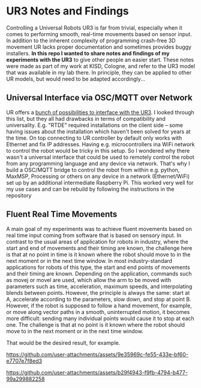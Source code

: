 # UR3 Notes and Findings
Controlling a Universal Robots UR3 is far from trivial, especially when it comes to performing smooth, real-time movements based on sensor input. In addition to the inherent complexity of programming crash-free 3D movement UR lacks proper documentation and sometimes provides buggy installers. 
**In this repo I wanted to share notes and findings of my experiments with the UR3** to give other people an easier start.
These notes were made as part of my work at KISD, Cologne, and refer to the UR3 model that was available in my lab there. In principle, they can be applied to other UR models, but would need to be adapted accordingly...

## Universal Interface via OSC/MQTT over Network
UR offers a [bunch of possibilities to interface with the UR3](https://www.universal-robots.com/articles/ur/interface-communication/overview-of-client-interfaces/). I looked through this list, but they all had drawbacks in terms of compatibility and universality. E.g. "RTDE" required installations on the client side – some having issues about the installation which haven't been solved for years at the time. On top connecting to UR controller by default only works with Ethernet and fix IP addresses. Having e.g. microcontrollers ina WiFi network to control the robot would be tricky in this setup. So I wondered why there wasn't a universal interface that could be used to remotely control the robot from any programming language and any device via network. That's why I build a OSC/MQTT bridge to control the robot from within e.g. python, MaxMSP, Processing or others on any device in a network (Ethernet/WiFi) set up by an additional intermediate Raspberry Pi. This worked very well for my use cases and can be rebuild by following the instructions in the repository

## Fluent Real Time Movements
A main goal of my experiments was to achieve fluent movements based on real time input coming from software that is based on sensory input. In contrast to the usual areas of application for robots in industry, where the start and end of movements and their timing are known, the challenge here is that at no point in time is it known where the robot should move to in the next moment or in the next time window. In most industry-standard applications for robots of this type, the start and end points of movements and their timing are known. Depending on the application, commands such as movej or movel are used, which allow the arm to be moved with parameters such as time, acceleration, maximum speeds, and interpolating blends between points. However, the principle is always the same: start at A, accelerate according to the parameters, slow down, and stop at point B.
However, if the robot is supposed to follow a hand movement, for example, or move along vector paths in a smooth, uninterrupted motion, it becomes more difficult: sending many individual points would cause it to stop at each one. The challenge is that at no point is it known where the robot should move to in the next moment or in the next time window.

That would be the desired result, for example.

https://github.com/user-attachments/assets/9e35969c-fe55-433e-bf60-e7707e7f8ed3

https://github.com/user-attachments/assets/b29f4943-f9fb-4794-b477-99a299882258

